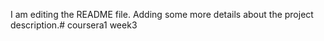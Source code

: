 I am editing the README file. Adding some more details about the project description.# coursera1
week3
